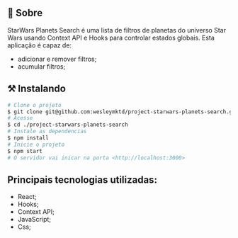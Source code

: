 ## 🧐 Sobre

<p align="left"> 
	StarWars Planets Search é uma lista de filtros de planetas do universo Star Wars usando Context API e Hooks para controlar estados globais. Esta aplicação é capaz de:

- adicionar e remover filtros;
- acumular filtros;
</p>


## ⚒ Instalando <a name = "installing"></a>

```bash
# Clone o projeto
$ git clone git@github.com:wesleymktd/project-starwars-planets-search.git
# Acesse
$ cd ./project-starwars-planets-search
# Instale as dependencias
$ npm install
# Inicie o projeto
$ npm start
# O servidor vai inicar na porta <http://localhost:3000>
```

## Principais tecnologias utilizadas:
- React;
- Hooks;
- Context API;
- JavaScript;
- Css;


